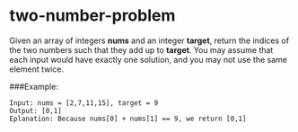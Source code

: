# two-number-problem
Given an array of integers **nums** and an integer **target**, return the indices of the two numbers such that they add up to **target**.
You may assume that each input would have exactly one solution, and you may not use the same element twice.

###Example:
```
Input: nums = [2,7,11,15], target = 9
Output: [0,1]
Eplanation: Because nums[0] + nums[1] == 9, we return [0,1]
```